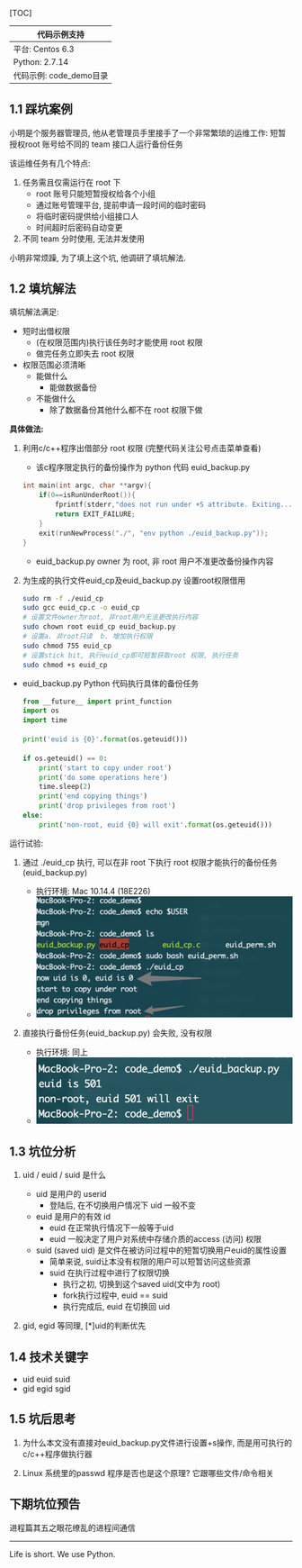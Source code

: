 [TOC]

 | 代码示例支持|
|-|
|平台: Centos 6.3| 
|Python: 2.7.14  |
|代码示例: code_demo目录|

## 1.1 踩坑案例

小明是个服务器管理员, 他从老管理员手里接手了一个非常繁琐的运维工作: 短暂授权root 账号给不同的 team 接口人运行备份任务

该运维任务有几个特点:

1. 任务需且仅需运行在 root 下
    - root 账号只能短暂授权给各个小组
    - 通过账号管理平台, 提前申请一段时间的临时密码
    - 将临时密码提供给小组接口人
    - 时间超时后密码自动变更
2. 不同 team 分时使用, 无法并发使用

小明非常烦躁, 为了填上这个坑, 他调研了填坑解法.

## 1.2 填坑解法

填坑解法满足:

- 短时出借权限
  - (在权限范围内)执行该任务时才能使用 root 权限
  - 做完任务立即失去 root 权限
- 权限范围必须清晰
  - 能做什么
    - 能做数据备份
  - 不能做什么
    - 除了数据备份其他什么都不在 root 权限下做

**具体做法:**

1. 利用c/c++程序出借部分 root 权限  (完整代码关注公号点击菜单查看)

    - 该c程序限定执行的备份操作为 python 代码 euid_backup.py
    ```c
    int main(int argc, char **argv){
        if(0==isRunUnderRoot()){
            fprintf(stderr,"does not run under +S attribute. Exiting....\n");
            return EXIT_FAILURE;
        }
        exit(runNewProcess("./", "env python ./euid_backup.py"));
    }
    ```
    - euid_backup.py owner 为 root, 非 root 用户不准更改备份操作内容

2. 为生成的执行文件euid_cp及euid_backup.py 设置root权限借用

    ```bash
    sudo rm -f ./euid_cp
    sudo gcc euid_cp.c -o euid_cp
    # 设置文件owner为root, 非root用户无法更改执行内容
    sudo chown root euid_cp euid_backup.py
    # 设置a. 非root只读  b. 增加执行权限
    sudo chmod 755 euid_cp
    # 设置stick bit, 执行euid_cp即可短暂获取root 权限, 执行任务
    sudo chmod +s euid_cp
    ```

- euid_backup.py Python 代码执行具体的备份任务
  
    ```python
    from __future__ import print_function
    import os
    import time

    print('euid is {0}'.format(os.geteuid()))

    if os.geteuid() == 0:
        print('start to copy under root')
        print('do some operations here')
        time.sleep(2)
        print('end copying things')
        print('drop privileges from root')
    else:
        print('non-root, euid {0} will exit'.format(os.geteuid()))
    ```

运行试验:
1. 通过 ./euid_cp 执行, 可以在非 root 下执行 root 权限才能执行的备份任务(euid_backup.py)
     - 执行环境: Mac 10.14.4 (18E226)
     - ![执行图片](./code_demo/euid_cp_snapshot.jpg)

2. 直接执行备份任务(euid_backup.py) 会失败, 没有权限
     - 执行环境: 同上
     - ![执行图片](./code_demo/euid_non_root_snapshot.jpg)

## 1.3 坑位分析

1. uid / euid / suid 是什么

   - uid 是用户的 userid
     - 登陆后, 在不切换用户情况下 uid 一般不变
   - euid 是用户的有效 id
     - euid 在正常执行情况下一般等于uid
     - euid 一般决定了用户对系统中存储介质的access (访问) 权限
   - suid (saved uid) 是文件在被访问过程中的短暂切换用户euid的属性设置
     - 简单来说, suid让本没有权限的用户可以短暂访问这些资源
     - suid 在执行过程中进行了权限切换
       - 执行之初, 切换到这个saved uid(文中为 root)
       - fork执行过程中, euid == suid
       - 执行完成后, euid 在切换回 uid

2. gid, egid 等同理, [*]uid的判断优先

## 1.4 技术关键字

- uid euid suid
- gid egid sgid

## 1.5 坑后思考

1. 为什么本文没有直接对euid_backup.py文件进行设置+s操作, 而是用可执行的c/c++程序做执行器

2. Linux 系统里的passwd 程序是否也是这个原理?  它跟哪些文件/命令相关

## 下期坑位预告

进程篇其五之眼花缭乱的进程间通信

---
Life is short. We use Python.
